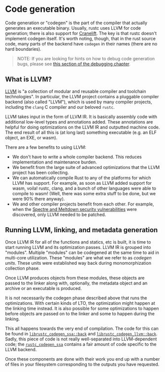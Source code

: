 # Code generation

Code generation or "codegen" is the part of the compiler that actually
generates an executable binary. Usually, rustc uses LLVM for code generation;
there is also support for [Cranelift]. The key is that rustc doesn't implement
codegen itself. It's worth noting, though, that in the rust source code, many
parts of the backend have `codegen` in their names (there are no hard
boundaries).

[Cranelift]: https://github.com/bytecodealliance/wasmtime/tree/master/cranelift

> NOTE: If you are looking for hints on how to debug code generation bugs,
> please see [this section of the debugging chapter][debugging].

[debugging]: ./debugging.md

## What is LLVM?

[LLVM](https://llvm.org) is "a collection of modular and reusable compiler and
toolchain technologies". In particular, the LLVM project contains a pluggable
compiler backend (also called "LLVM"), which is used by many compiler projects,
including the `clang` C compiler and our beloved `rustc`.

LLVM takes input in the form of LLVM IR. It is basically assembly code with
additional low-level types and annotations added. These annotations are helpful
for doing optimizations on the LLVM IR and outputted machine code. The end
result of all this is (at long last) something executable (e.g. an ELF object,
an EXE, or wasm).

There are a few benefits to using LLVM:

- We don't have to write a whole compiler backend. This reduces implementation
  and maintenance burden.
- We benefit from the large suite of advanced optimizations that the LLVM
  project has been collecting.
- We can automatically compile Rust to any of the platforms for which LLVM has
  support. For example, as soon as LLVM added support for wasm, voila! rustc,
  clang, and a bunch of other languages were able to compile to wasm! (Well,
  there was some extra stuff to be done, but we were 90% there anyway).
- We and other compiler projects benefit from each other. For example, when the
  [Spectre and Meltdown security vulnerabilities][spectre] were discovered,
  only LLVM needed to be patched.

[spectre]: https://meltdownattack.com/

## Running LLVM, linking, and metadata generation

Once LLVM IR for all of the functions and statics, etc is built, it is time to
start running LLVM and its optimization passes. LLVM IR is grouped into
"modules". Multiple "modules" can be codegened at the same time to aid in
multi-core utilization. These "modules" are what we refer to as _codegen
units_. These units were established way back during monomorphization
collection phase.

Once LLVM produces objects from these modules, these objects are passed to the
linker along with, optionally, the metadata object and an archive or an
executable is produced.

It is not necessarily the codegen phase described above that runs the
optimizations. With certain kinds of LTO, the optimization might happen at the
linking time instead. It is also possible for some optimizations to happen
before objects are passed on to the linker and some to happen during the
linking.

This all happens towards the very end of compilation. The code for this can be
found in [`librustc_codegen_ssa::back`][ssaback] and
[`librustc_codegen_llvm::back`][llvmback]. Sadly, this piece of code is not
really well-separated into LLVM-dependent code; the [`rustc_codegen_ssa`][ssa]
contains a fair amount of code specific to the LLVM backend.

Once these components are done with their work you end up with a number of
files in your filesystem corresponding to the outputs you have requested.

[ssa]: https://doc.rust-lang.org/nightly/nightly-rustc/rustc_codegen_ssa/index.html
[ssaback]: https://doc.rust-lang.org/nightly/nightly-rustc/rustc_codegen_ssa/back/index.html
[llvmback]: https://doc.rust-lang.org/nightly/nightly-rustc/rustc_codegen_llvm/back/index.html
